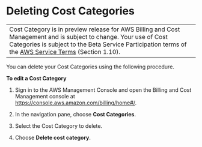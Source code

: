 # Deleting Cost Categories<a name="delete-cost-categories"></a>


|  | 
| --- |
| Cost Category is in preview release for AWS Billing and Cost Management and is subject to change\. Your use of Cost Categories is subject to the Beta Service Participation terms of the [AWS Service Terms](https://aws.amazon.com/service-terms/) \(Section 1\.10\)\. | 

You can delete your Cost Categories using the following procedure\.<a name="edit-cost-categories-steps"></a>

**To edit a Cost Category**

1. Sign in to the AWS Management Console and open the Billing and Cost Management console at [https://console\.aws\.amazon\.com/billing/home\#/](https://console.aws.amazon.com/billing/home)\.

1. In the navigation pane, choose **Cost Categories**\.

1. Select the Cost Category to delete\.

1. Choose **Delete cost category**\.